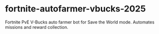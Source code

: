 # fortnite-autofarmer-vbucks-2025
Fortnite PvE V-Bucks auto farmer bot for Save the World mode. Automates missions and reward collection.
